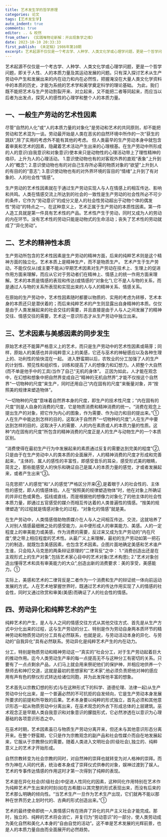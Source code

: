 ```yaml
---
title: 艺术发生学的哲学原理
categories: 论文
tags: [艺术发生学]
auto_indent: true
comments: true
editor: .. & 皎然
from_other: 《实践唯物论新解：开出现象学之维》
date: 2023-10-10 20:33:33
first_publish: 《未定稿》1986年第10期
excerpt: 艺术起源不仅仅是一个考古学、人种学、人类文化学或心理学问题，更是一个哲学问题，即关于人性、人的本质力量及其运动发展的问题。只有深入探讨艺术从生产劳动中产生和发展出来的内在动力和内在必然性，把握淹没在大量人类文化学资料中的本质的历史，才能为系统的艺术学和美学奠定科学的理论基础。
---
```

艺术起源不仅仅是一个考古学、人种学、人类文化学或心理学问题，更是一个哲学问题，即关于人性、人的本质力量及其运动发展的问题。只有深入探讨艺术从生产劳动中产生和发展出来的内在动力和内在必然性，把握淹没在大量人类文化学资料中的本质的历史，才能为系统的艺术学和美学奠定科学的理论基础。
为此，我们既不能把艺术与生产劳动割裂开来、对立起来，又不能把二者等同起来，而应当以后者为出发点，探究人的感性的心理学和整个人的本质力量。
## 一、一般生产劳动的艺术性因素
尽管“自然的人化”或“人的本质力量的对象化”是劳动和艺术的共同原则，却不能把劳动和艺术混为一谈。劳动最开始是人类在恶劣的自然环境中所作的一次“获生的跳跃”,除了实用的考虑外不能有其他的考虑。
但人类最早的生产劳动本身中就包含着审美和艺术的因素，隐藏着艺术活动产生出来的心理根基。在生产劳动中所形成的人的意识(自我意识和对象意识)使本来只是动物性的心理活动带上了理性精神的烙印，上升为人的心理活动。
1.意识使动物也有的对客观外界的直观“表象”上升到人的“概念”;
2.意识使动物也有的对自己生存所必需的物质对象的“欲望”上升到人的有目的的“意志”;
3.意识使动物也有的对外界环境的盲目的“情绪”上升到了有对象的、人的社会性“情感”。

生产劳动的艺术性因素就在于通过生产劳动实现人与人在情感上的相互传达、影响和共鸣。人类在情感交流上所达到的社会的一致性是生产劳动的社会性所必不可少的条件，它作为“劳动意识”的成分又是人的社会性劳动超出于动物个体的偶发性“劳动”的特点之一。在这种意义上，艺术正属于生产劳动的本质性因素。第一件人造工具就是第一件具有艺术性的产品。艺术性产生于劳动，同时又成为人的劳动的内在环节。没有艺术性的劳动只能是动物式的生命活动；丧失了艺术性的劳动就成了“异化劳动”。
## 二、艺术的精神性本质
生产劳动所包含的艺术性因素是生产劳动的精神方面，后来的纯粹艺术则是这个精神方面的独立化。艺术本质上是精神生产，而不是物质生产。
艺术产生于生产劳动，不能仅仅从(或主要不能从)早期艺术因素对生产劳动在技术上、生理上的促进作用方面来理解，而应从它对于劳动者们在精神上、情感上的统一作用方面来理解。艺术的本质是情感的表现和传达(或情感的“对象化”),它不是人与物的关系，而是通过人与物的关系所表现和实现出来的人与人的精神关系、情感关系。

在原始的生产劳动中，艺术性因素随时都要以物质的、实用的考虑为转移，艺术本身的本质还只是潜伏着的；而后来纯粹艺术的产生则显露出自身精神的本质。仅仅是由于人类发展起来的社会交往的需要，并且直接是由于人与人之间发展了的精神交往、情感交往的需要，艺术这一意识形态才从生产劳动中独立出来。
## 三、艺术因素与美感因素的同步发生
原始艺术还不能算严格意义上的艺术，而只是生产劳动中的艺术性因素或萌芽；同样，原始人的美感也并非纯粹意义上的美感，它还与巫术的神秘感应以及各种生理上的、功利性的愉快混在一起。
进入野蛮期以后，农牧业的分工加强了人的生产的计划性、预见性和组织性，训练和提高了人的想像力和幻想力。人把整个大自然(而不单是他手中的工具)当作了自己“无机的身体”。
正因为如此，人才能在观念中，在幻想和想象中把自然界变成自己“精神的无机自然界”,才能不仅按这个自然界“一切物种的尺度”来生产，同时还用自己“内在固有的尺度”来衡量对象，并“按照美的规律来塑造物体”。

“一切物种的尺度”意味着自然界本身的尺度，即生产的技术性尺度；“内在固有的尺度”则是人自身的消费的尺度，它是物质消费和精神消费的统一。“消费在观念上提出生产的对象，把它作为内心的图象，作为需要、作为动力和目的提出来。”①
人在生产中能达到怎样的目的，这取决于自然界“一切物种的尺度”;人在生产中要达到怎样的目的，这取决于人的需要、人的内在素质或人的本质力量的性质。这种“内在固有的尺度”所包含的精神消费的尺度正是人的生产与动物生产的一个本质区别。

“消费使得在最初生产行为中发展起来的素质通过反复的需要达到完美的程度"②,只是由于在生产劳动中人的类本质的全面展开，人的精神消费的尺度才形成和完善起来，“主体的、属人的感性的丰富性，即感受音乐的耳朵，感受形式美的眼睛，简言之，那些能感受人的快乐和确证自己是属人的本质力量的感觉，才或者发展起来，或者产生出来”③。

马克思把“人的感觉”和“人的感觉”严格区分开来④,是着眼于人的社会性的、主体性的感觉，即人的情感体验。人在“按照美的规律塑造物体”时，他在对象上所确证的并非红色或黄色，弧线或直线，而是根据他的想像力对象化了的他主体的社会性本质力量，即通过五官感受的媒介而相互传达着的人类普遍性的情感。“按美的规律塑造”的过程就是情感对象化的过程，“对象化的情感”就是美。

在生产劳动中，人类情感借助物质媒介在人与人之间相互传达、交流，这就培养了人对别人情感最细微之处的感受能力，从中便形成人的审美能力、美感。人的一定程度上的审美能力或美感，作为消费的需要，反过来又成为生产劳动的“内在尺度”,使之带上相应程度的艺术性。从最广义上来理解，最初的生产劳动如第一把石刀的制造，就既包含美感因素，也包含艺术因素。企图片面地确定美感和艺术谁产生谁，只会陷入马克思的两条辩证原理的“二律背反”之中：
1.“消费创造出还是在主观形式上的生产对象”,包括艺术家心目中的艺术对象(艺术构思);
2."艺术对象创造出懂得艺术和具有审美能力的大众",创造出新的消费要求：美的享受，美感能力。①

实际上，美感和艺术的二律背反是二者作为一个消费和生产的辩证统一体向前运动发展的方式。人在艺术地掌握世界时，既通过艺术的传达作用实现了人的情感的社会性，同时又通过欣赏和审美(美感)而确证了人的社会性的情感。
## 四、劳动异化和纯粹艺术的产生
纯粹艺术的产生，是人与人之间的情感交往方式从其他交往方式、首先是从生产方式中分化出来的过程，这与生产劳动的分工、特别是作为劳动自身两本质环节的精神劳动和物质劳动的分工具有必然联系，也就是说，与劳动活动本身的异化、与劳动的“自我异化”具有必然联系。劳动异化是纯粹艺术产生的内在动力。

分工，特别是物质劳动和精神劳动这一“真实的”社会分工，对于生产劳动起着巨大的推动作用。迄今人类劳动生产率的每一点提高无不与这种分工有密切的关系。只要有了一点点剩余产品，人们马上就会用来祭祀他们的保护神，并相应地供养一个祭师去和神打交道，这就是最初的思想家和“艺术家”,他必须负责把他对神的感应用有声有色的祭仪形式转达给诸位同胞，并为此发挥他丰富的想象。

艺术首先以宗教幻想的形式(与在这种形式下的科学、道德伦理、法律一起)从生产劳动中分化出来，是一个普遍必然的不可抗拒的自发倾向，它是生产劳动本身发展所要求的前提和所导致的后果。艺术本身要以纯粹的形式独立，首先必须和其他意识形态一起从物质劳动中分离出来，在巫术观念的外衣下形成总体的上层建筑。巫术观念正是早期人类自我意识和对象意识的朦胧形式，它必然渗透在以意识为心理基础的各项意识形态之中。

在巫术时期，艺术因素虽已与物质生产劳动分离开来，但还未与其他意识形态分离开来。在整个野蛮期，它只是作为宗教观念的副产品和社会性媒介而自在地发展起来，它服从于宗教祭仪的需要。随着人类进入文明社会(阶级社会),独立的、纯粹意义上的艺术才开始形成。

自然宗教转变为社会宗教的同时，对自然神的崇拜也就转变为对人格神的崇拜。而作为神在人间的代表，统治者本身成了崇拜仪式供奉的对象，娱神过渡到了娱人。艺术的专事传达情感的作用这时才第一次得到了纯粹的表现。

艺术是在异化社会(阶级社会)中促进人性同化的因素，这种同化作用特别在艺术作为纯粹艺术产生出来的时刻(如在古希腊)以其完整的形式表现出来，而没有后来的艺术那么明确的倾向性。“当艺术生产一旦作为艺术生产出现，它们就再不能以那种在世界历史上划时代的、古典的形式创造出来。”①

艺术的最终使命即统一人类情感只有在扬弃了异化的共产主义社会才能完成。那时，独立的、纯粹的艺术将会消亡，并复归为“劳动意识”的一部分，使人类劳动成为美化自然和美化人本身的“自由自觉的活动”。这不单是艺术发展的光辉前景，也是人的本质力量自由而全面展开的必然趋势。
